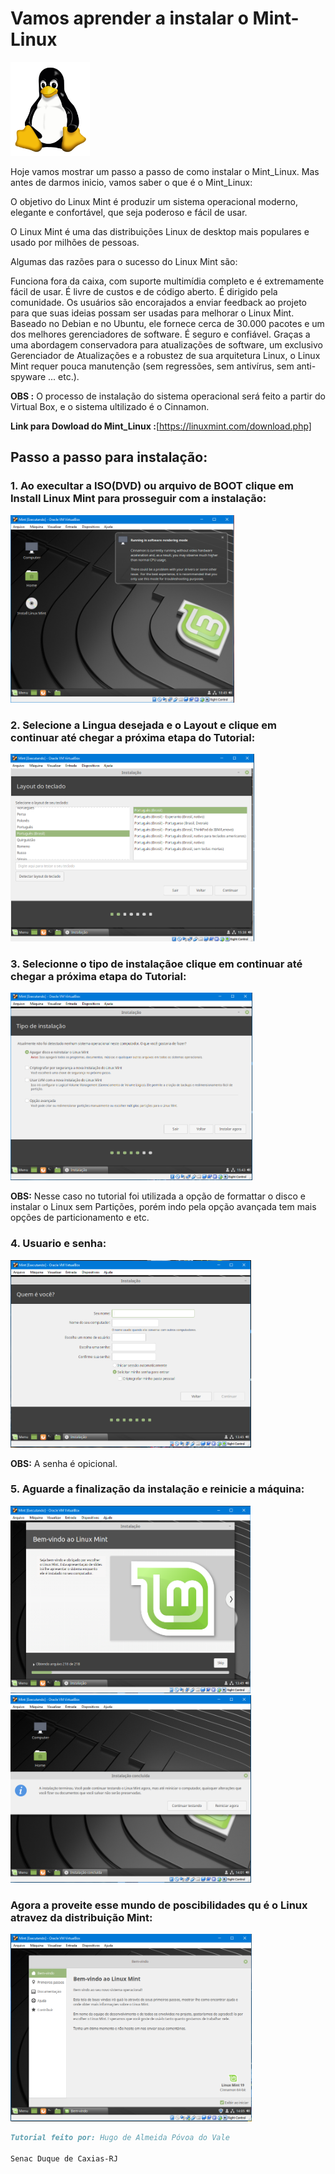 # Vamos aprender a instalar o Mint-Linux

   <img Height="150px"	 src="Tux.png"/>
 
  Hoje vamos mostrar um passo a passo de como instalar o Mint_Linux. Mas antes de darmos inicio, vamos saber o que é o Mint_Linux:
  
  O objetivo do Linux Mint é produzir um sistema operacional moderno, elegante e confortável, que seja poderoso e fácil de usar.

O Linux Mint é uma das distribuições Linux de desktop mais populares e usado por milhões de pessoas.

Algumas das razões para o sucesso do Linux Mint são:

Funciona fora da caixa, com suporte multimídia completo e é extremamente fácil de usar.
É livre de custos e de código aberto.
É dirigido pela comunidade. Os usuários são encorajados a enviar feedback ao projeto para que suas ideias possam ser usadas para melhorar o Linux Mint.
Baseado no Debian e no Ubuntu, ele fornece cerca de 30.000 pacotes e um dos melhores gerenciadores de software.
É seguro e confiável. Graças a uma abordagem conservadora para atualizações de software, um exclusivo Gerenciador de Atualizações e a robustez de sua arquitetura Linux, o Linux Mint requer pouca manutenção (sem regressões, sem antivírus, sem anti-spyware ... etc.).

**OBS :** O processo de instalação do sistema operacional será feito a partir do Virtual Box, e o sistema ultilizado é o Cinnamon.

**Link para Dowload do Mint_Linux :**[https://linuxmint.com/download.php]

## Passo a passo para instalação:

### 1.   Ao execultar a ISO(DVD) ou arquivo de BOOT clique em **Install Linux Mint** para prosseguir com a instalação:
   <img Height="300px"	 src="6.PNG"/>
   
   
### 2.   Selecione a Lingua desejada e o Layout e clique em continuar até chegar a próxima etapa do Tutorial:
   <img Height="300px"	 src="8.PNG"/>
   
   
### 3.   Selecionne o tipo de instalaçãoe clique em continuar até chegar a próxima etapa do Tutorial:
   <img Height="300px"	 src="10.PNG"/>

**OBS:** Nesse caso no tutorial foi utilizada a opção de formattar o disco e instalar o Linux sem Partições, porém indo pela opção avançada tem mais opções de particionamento e etc.


### 4.   Usuario e senha:
   <img Height="300px"	 src="12.PNG"/>

**OBS:** A senha é opicional.


### 5.   Aguarde a finalização da instalação e reinicie a máquina:
<img Height="300px"	 src="13.PNG"/> <img Height="300px"	 src="14.PNG"/>


### Agora a proveite esse mundo de poscibilidades qu é o Linux atravez da distribuição Mint:
<img Height="300px"	 src="15.PNG"/>

```markdown
Tutorial feito por: Hugo de Almeida Póvoa do Vale

Senac Duque de Caxias-RJ

```
